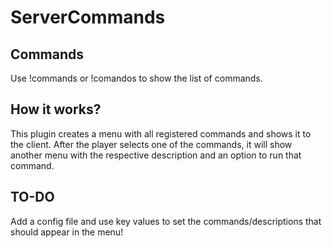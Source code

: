 # ServerCommands

## Commands
Use !commands or !comandos to show the list of commands.

## How it works?
This plugin creates a menu with all registered commands and shows it to the client. After the player selects one of the commands, it will show another menu with the respective description and an option to run that command.

## TO-DO
Add a config file and use key values to set the commands/descriptions that should appear in the menu!
